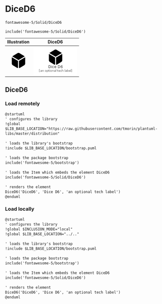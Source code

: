 # DiceD6


```text
fontawesome-5/Solid/DiceD6
```

```text
include('fontawesome-5/Solid/DiceD6')
```



| Illustration | DiceD6 |
| :---: | :---: |
| ![illustration for Illustration](../../fontawesome-5/Solid/DiceD6.png) | ![illustration for DiceD6](../../fontawesome-5/Solid/DiceD6.Local.png) |




## DiceD6

### Load remotely
```plantuml
@startuml
' configures the library
!global $LIB_BASE_LOCATION="https://raw.githubusercontent.com/tmorin/plantuml-libs/master/distribution"

' loads the library's bootstrap
!include $LIB_BASE_LOCATION/bootstrap.puml

' loads the package bootstrap
include('fontawesome-5/bootstrap')

' loads the Item which embeds the element DiceD6
include('fontawesome-5/Solid/DiceD6')

' renders the element
DiceD6('DiceD6', 'Dice D6', 'an optional tech label')
@enduml
```

### Load locally
```plantuml
@startuml
' configures the library
!global $INCLUSION_MODE="local"
!global $LIB_BASE_LOCATION="../.."

' loads the library's bootstrap
!include $LIB_BASE_LOCATION/bootstrap.puml

' loads the package bootstrap
include('fontawesome-5/bootstrap')

' loads the Item which embeds the element DiceD6
include('fontawesome-5/Solid/DiceD6')

' renders the element
DiceD6('DiceD6', 'Dice D6', 'an optional tech label')
@enduml
```

